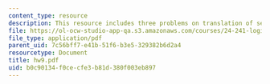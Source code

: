 ```yaml
---
content_type: resource
description: This resource includes three problems on translation of sentences.
file: https://ol-ocw-studio-app-qa.s3.amazonaws.com/courses/24-241-logic-i-fall-2005/b0c90134f0cecfe3b81d380f003eb897_hw9.pdf
file_type: application/pdf
parent_uid: 7c56bff7-e41b-51f6-b3e5-329382b6d2a4
resourcetype: Document
title: hw9.pdf
uid: b0c90134-f0ce-cfe3-b81d-380f003eb897
---
```

